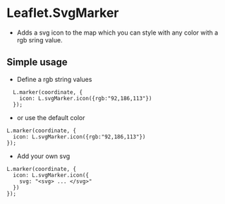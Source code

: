 # Leaflet.SvgMarker
- Adds a svg icon to the map which you can style with any color with a rgb sring value.

## Simple usage

- Define a rgb string values
~~~
  L.marker(coordinate, {
    icon: L.svgMarker.icon({rgb:"92,186,113"})
  });
~~~

- or use the default color
~~~
L.marker(coordinate, {
  icon: L.svgMarker.icon({rgb:"92,186,113"})
});
~~~

- Add your own svg
~~~
L.marker(coordinate, {
  icon: L.svgMarker.icon({
    svg: "<svg> ... </svg>"
  })
});
~~~
